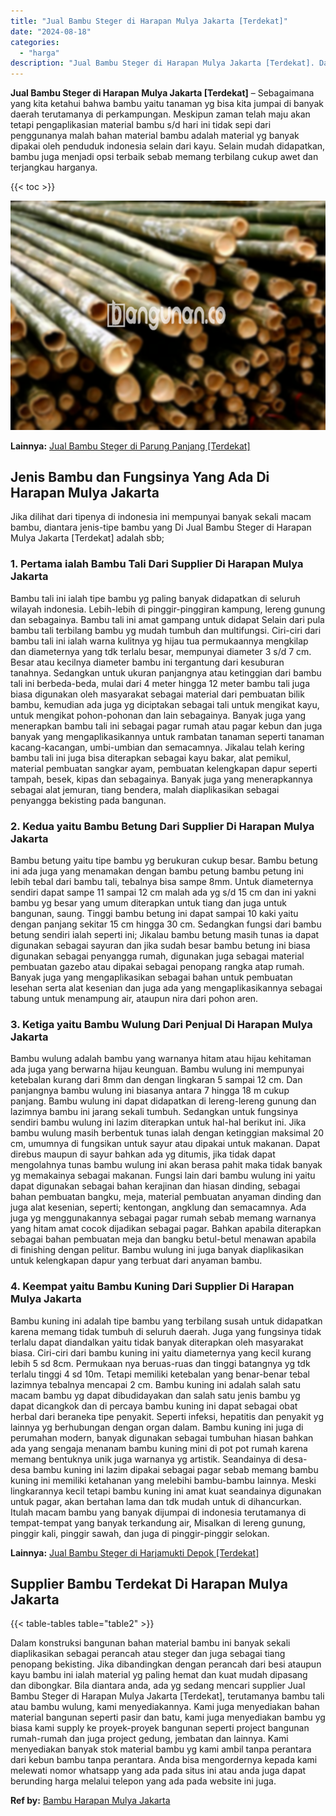 ```yaml
---
title: "Jual Bambu Steger di Harapan Mulya Jakarta [Terdekat]"
date: "2024-08-18"
categories: 
  - "harga"
description: "Jual Bambu Steger di Harapan Mulya Jakarta [Terdekat]. Dalam konstruksi bangunan bahan material bambu ini banyak sekali diaplikasikan sebagai perancah atau s..."
---
```


**Jual Bambu Steger di Harapan Mulya Jakarta \[Terdekat\]** – Sebagaimana yang kita ketahui bahwa bambu yaitu tanaman yg bisa kita jumpai di banyak daerah terutamanya di perkampungan. Meskipun zaman telah maju akan tetapi pengaplikasian material bambu s/d hari ini tidak sepi dari penggunanya malah bahan material bambu adalah material yg banyak dipakai oleh penduduk indonesia selain dari kayu. Selain mudah didapatkan, bambu juga menjadi opsi terbaik sebab memang terbilang cukup awet dan terjangkau harganya.

{{< toc >}}

![Jual Bambu Steger di Harapan Mulya Jakarta [Terdekat]](/images/jual-bambu-tali-17.png)

**Lainnya:** [Jual Bambu Steger di Parung Panjang \[Terdekat\]](https://bambu.bangunan.co/jual-bambu-steger-di-parung-panjang-terdekat/)

## Jenis Bambu dan Fungsinya Yang Ada Di Harapan Mulya Jakarta

Jika dilihat dari tipenya di indonesia ini mempunyai banyak sekali macam bambu, diantara jenis-tipe bambu yang Di Jual Bambu Steger di Harapan Mulya Jakarta \[Terdekat\] adalah sbb;

### 1\. Pertama ialah Bambu Tali Dari Supplier Di Harapan Mulya Jakarta

Bambu tali ini ialah tipe bambu yg paling banyak didapatkan di seluruh wilayah indonesia. Lebih-lebih di pinggir-pinggiran kampung, lereng gunung dan sebagainya. Bambu tali ini amat gampang untuk didapat Selain dari pula bambu tali terbilang bambu yg mudah tumbuh dan multifungsi. Ciri-ciri dari bambu tali ini ialah warna kulitnya yg hijau tua permukaannya mengkilap dan diameternya yang tdk terlalu besar, mempunyai diameter 3 s/d 7 cm. Besar atau kecilnya diameter bambu ini tergantung dari kesuburan tanahnya. Sedangkan untuk ukuran panjangnya atau ketinggian dari bambu tali ini berbeda-beda, mulai dari 4 meter hingga 12 meter bambu tali juga biasa digunakan oleh masyarakat sebagai material dari pembuatan bilik bambu, kemudian ada juga yg diciptakan sebagai tali untuk mengikat kayu, untuk mengikat pohon-pohonan dan lain sebagainya. Banyak juga yang menerapkan bambu tali ini sebagai pagar rumah atau pagar kebun dan juga banyak yang mengaplikasikannya untuk rambatan tanaman seperti tanaman kacang-kacangan, umbi-umbian dan semacamnya. Jikalau telah kering bambu tali ini juga bisa diterapkan sebagai kayu bakar, alat pemikul, material pembuatan sangkar ayam, pembuatan kelengkapan dapur seperti tampah, besek, kipas dan sebagainya. Banyak juga yang menerapkannya sebagai alat jemuran, tiang bendera, malah diaplikasikan sebagai penyangga bekisting pada bangunan.

### 2\. Kedua yaitu Bambu Betung Dari Supplier Di Harapan Mulya Jakarta

Bambu betung yaitu tipe bambu yg berukuran cukup besar. Bambu betung ini ada juga yang menamakan dengan bambu petung bambu petung ini lebih tebal dari bambu tali, tebalnya bisa sampe 8mm. Untuk diameternya sendiri dapat sampe 11 sampai 12 cm malah ada yg s/d 15 cm dan ini yakni bambu yg besar yang umum diterapkan untuk tiang dan juga untuk bangunan, saung. Tinggi bambu betung ini dapat sampai 10 kaki yaitu dengan panjang sekitar 15 cm hingga 30 cm. Sedangkan fungsi dari bambu betung sendiri ialah seperti ini; Jikalau bambu betung masih tunas ia dapat digunakan sebagai sayuran dan jika sudah besar bambu betung ini biasa digunakan sebagai penyangga rumah, digunakan juga sebagai material pembuatan gazebo atau dipakai sebagai penopang rangka atap rumah. Banyak juga yang mengaplikasikan sebagai bahan untuk pembuatan lesehan serta alat kesenian dan juga ada yang mengaplikasikannya sebagai tabung untuk menampung air, ataupun nira dari pohon aren.

### 3\. Ketiga yaitu Bambu Wulung Dari Penjual Di Harapan Mulya Jakarta

Bambu wulung adalah bambu yang warnanya hitam atau hijau kehitaman ada juga yang berwarna hijau keunguan. Bambu wulung ini mempunyai ketebalan kurang dari 8mm dan dengan lingkaran 5 sampai 12 cm. Dan panjangnya bambu wulung ini biasanya antara 7 hingga 18 m cukup panjang. Bambu wulung ini dapat didapatkan di lereng-lereng gunung dan lazimnya bambu ini jarang sekali tumbuh. Sedangkan untuk fungsinya sendiri bambu wulung ini lazim diterapkan untuk hal-hal berikut ini. Jika bambu wulung masih berbentuk tunas ialah dengan ketinggian maksimal 20 cm, umumnya di fungsikan untuk sayur atau dipakai untuk makanan. Dapat direbus maupun di sayur bahkan ada yg ditumis, jika tidak dapat mengolahnya tunas bambu wulung ini akan berasa pahit maka tidak banyak yg memakainya sebagai makanan. Fungsi lain dari bambu wulung ini yaitu dapat digunakan sebagai bahan kerajinan dan hiasan dinding, sebagai bahan pembuatan bangku, meja, material pembuatan anyaman dinding dan juga alat kesenian, seperti; kentongan, angklung dan semacamnya. Ada juga yg menggunakannya sebagai pagar rumah sebab memang warnanya yang hitam amat cocok dijadikan sebagai pagar. Bahkan apabila diterapkan sebagai bahan pembuatan meja dan bangku betul-betul menawan apabila di finishing dengan pelitur. Bambu wulung ini juga banyak diaplikasikan untuk kelengkapan dapur yang terbuat dari anyaman bambu.

### 4\. Keempat yaitu Bambu Kuning Dari Supplier Di Harapan Mulya Jakarta

Bambu kuning ini adalah tipe bambu yang terbilang susah untuk didapatkan karena memang tidak tumbuh di seluruh daerah. Juga yang fungsinya tidak terlalu dapat diandalkan yaitu tidak banyak diterapkan oleh masyarakat biasa. Ciri-ciri dari bambu kuning ini yaitu diameternya yang kecil kurang lebih 5 sd 8cm. Permukaan nya beruas-ruas dan tinggi batangnya yg tdk terlalu tinggi 4 sd 10m. Tetapi memiliki ketebalan yang benar-benar tebal lazimnya tebalnya mencapai 2 cm. Bambu kuning ini adalah salah satu macam bambu yg dapat dibudidayakan dan salah satu jenis bambu yg dapat dicangkok dan di percaya bambu kuning ini dapat sebagai obat herbal dari beraneka tipe penyakit. Seperti infeksi, hepatitis dan penyakit yg lainnya yg berhubungan dengan organ dalam. Bambu kuning ini juga di perumahan modern, banyak digunakan sebagai tumbuhan hiasan bahkan ada yang sengaja menanam bambu kuning mini di pot pot rumah karena memang bentuknya unik juga warnanya yg artistik. Seandainya di desa-desa bambu kuning ini lazim dipakai sebagai pagar sebab memang bambu kuning ini memiliki ketahanan yang melebihi bambu-bambu lainnya. Meski lingkarannya kecil tetapi bambu kuning ini amat kuat seandainya digunakan untuk pagar, akan bertahan lama dan tdk mudah untuk di dihancurkan. Itulah macam bambu yang banyak dijumpai di indonesia terutamanya di tempat-tempat yang banyak terkandung air, Misalkan di lereng gunung, pinggir kali, pinggir sawah, dan juga di pinggir-pinggir selokan.

**Lainnya:** [Jual Bambu Steger di Harjamukti Depok \[Terdekat\]](https://bambu.bangunan.co/jual-bambu-steger-di-harjamukti-depok-terdekat/)

## Supplier Bambu Terdekat Di Harapan Mulya Jakarta

{{< table-tables table="table2" >}}

Dalam konstruksi bangunan bahan material bambu ini banyak sekali diaplikasikan sebagai perancah atau steger dan juga sebagai tiang penopang bekisting. Jika dibandingkan dengan perancah dari besi ataupun kayu bambu ini ialah material yg paling hemat dan kuat mudah dipasang dan dibongkar. Bila diantara anda, ada yg sedang mencari supplier Jual Bambu Steger di Harapan Mulya Jakarta \[Terdekat\], terutamanya bambu tali atau bambu wulung, kami menyediakannya. Kami juga menyediakan bahan material bangunan seperti pasir dan batu, kami juga menyediakan bambu yg biasa kami supply ke proyek-proyek bangunan seperti project bangunan rumah-rumah dan juga project gedung, jembatan dan lainnya. Kami menyediakan banyak stok material bambu yg kami ambil tanpa perantara dari kebun bambu tanpa perantara. Anda bisa mengordernya kepada kami melewati nomor whatsapp yang ada pada situs ini atau anda juga dapat berunding harga melalui telepon yang ada pada website ini juga.

**Ref by:** [Bambu Harapan Mulya Jakarta](https://id.wikipedia.org/wiki/Bambu)
